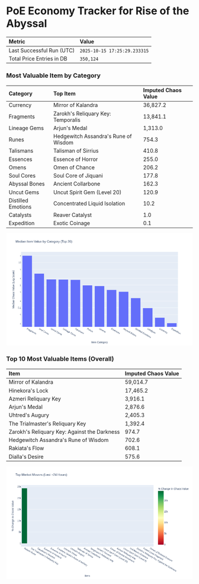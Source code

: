 # PoE Economy Tracker for Rise of the Abyssal

<!-- START_MAINTENANCE -->
| Metric | Value |
|:---|:---|
| Last Successful Run (UTC) | `2025-10-15 17:25:29.233315` |
| Total Price Entries in DB | `350,124` |

<!-- END_MAINTENANCE -->

<!-- START_DATAFRAME_DEBUG -->
<!-- END_DATAFRAME_DEBUG -->

<!-- START_CATEGORY_ANALYSIS -->
### Most Valuable Item by Category
| Category | Top Item | Imputed Chaos Value |
| :--- | :--- | :--- |
| Currency | Mirror of Kalandra | 36,827.2 |
| Fragments | Zarokh's Reliquary Key: Temporalis | 13,841.1 |
| Lineage Gems | Arjun's Medal | 1,313.0 |
| Runes | Hedgewitch Assandra's Rune of Wisdom | 754.3 |
| Talismans | Talisman of Sirrius | 410.8 |
| Essences | Essence of Horror | 255.0 |
| Omens | Omen of Chance | 206.2 |
| Soul Cores | Soul Core of Jiquani | 177.8 |
| Abyssal Bones | Ancient Collarbone | 162.3 |
| Uncut Gems | Uncut Spirit Gem (Level 20) | 120.9 |
| Distilled Emotions | Concentrated Liquid Isolation | 10.2 |
| Catalysts | Reaver Catalyst | 1.0 |
| Expedition | Exotic Coinage | 0.1 |


![Category Analysis Chart](charts/category_analysis.png)
<!-- END_ANALYSIS -->

<!-- START_ANALYSIS -->
### Top 10 Most Valuable Items (Overall)
| Item | Imputed Chaos Value |
| :--- | :--- |
| Mirror of Kalandra | 59,014.7 |
| Hinekora's Lock | 17,465.2 |
| Azmeri Reliquary Key | 3,916.1 |
| Arjun's Medal | 2,876.6 |
| Uhtred's Augury | 2,405.3 |
| The Trialmaster's Reliquary Key | 1,392.4 |
| Zarokh's Reliquary Key: Against the Darkness | 974.7 |
| Hedgewitch Assandra's Rune of Wisdom | 702.6 |
| Rakiata's Flow | 608.1 |
| Dialla's Desire | 575.6 |


![Market Movers Chart](charts/market_movers.png)
<!-- END_ANALYSIS -->
